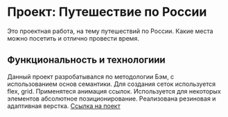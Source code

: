 # Проект: Путешествие по России
Это проектная работа, на тему путешествий по России. Какие места можно посетить и отлично провести время.
## Функциональность и технологиии
  Данный проект разробатывался по методологии Бэм, с использованием основ семантики.
  Для создания сеток используется flex, grid.
  Применятеся анимация ссылок.
  Используется для некоторых элементов абсолютное позиционирование.
  Реализована резиновая и адаптивная верстка.
  [Ссылка на поект]()


